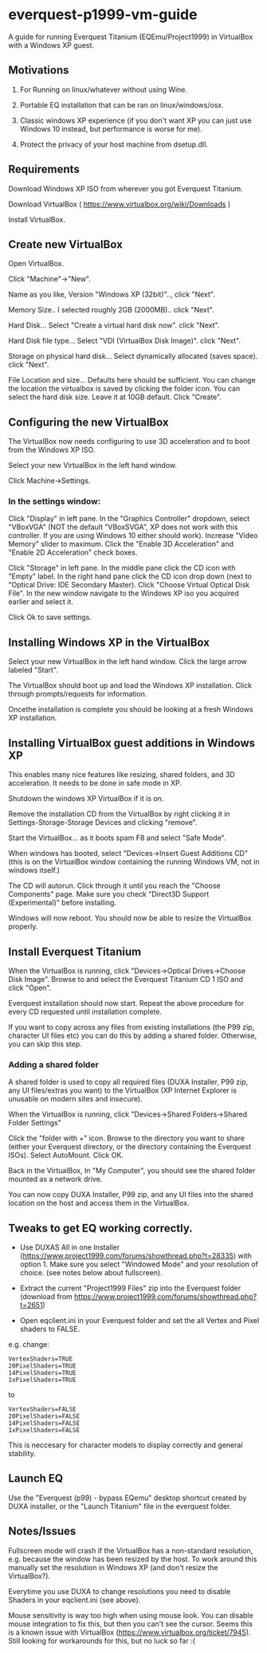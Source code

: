 # everquest-p1999-vm-guide

A guide for running Everquest Titanium (EQEmu/Project1999) in VirtualBox with a Windows XP guest.

## Motivations

1) For Running on linux/whatever without using Wine.

2) Portable EQ installation that can be ran on linux/windows/osx.

3) Classic windows XP experience (if you don't want XP you can just use Windows 10 instead, but performance is worse for me).
 
4) Protect the privacy of your host machine from dsetup.dll.

## Requirements

Download Windows XP ISO from wherever you got Everquest Titanium.

Download VirtualBox ( https://www.virtualbox.org/wiki/Downloads )

Install VirtualBox.

## Create new VirtualBox

Open VirtualBox.

Click "Machine"->"New".

Name as you like, Version "Windows XP (32bit)".., click "Next".

Memory Size.. I selected roughly 2GB (2000MB).. click "Next".

Hard Disk... Select "Create a virtual hard disk now". click "Next".

Hard Disk file type... Select "VDI (VirtualBox Disk Image)". click "Next".

Storage on physical hard disk... Select dynamically allocated (saves space). click "Next".

File Location and size... Defaults here should be sufficient. You can change the location the virtualbox is saved by clicking the folder icon. You can select the hard disk size. Leave it at 10GB default. Click "Create".

## Configuring the new VirtualBox

The VirtualBox now needs configuring to use 3D acceleration and to boot from the Windows XP ISO.

Select your new VirtualBox in the left hand window.

Click Machine->Settings.

### In the settings window:


Click "Display" in left pane. In the "Graphics Controller" dropdown, select "VBoxVGA" (NOT the default "VBoxSVGA", XP does not work with this controller. If you are using Windows 10 either should work). Increase "Video Memory" slider to maximum. Click the "Enable 3D Acceleration" and "Enable 2D Acceleration" check boxes.


Click "Storage" in left pane. In the middle pane click the CD icon with "Empty" label. In the right hand pane click the CD icon drop down (next to "Optical Drive: IDE Secondary Master). Click "Choose Virtual Optical Disk File". In the new window navigate to the Windows XP iso you acquired earlier and select it.

Click Ok to save settings.

## Installing Windows XP in the VirtualBox

Select your new VirtualBox in the left hand window. Click the large arrow labeled "Start".

The VirtualBox should boot up and load the Windows XP installation. Click through prompts/requests for information.

Oncethe installation is complete you should be looking at a fresh Windows XP installation.

## Installing VirtualBox guest additions in Windows XP

This enables many nice features like resizing, shared folders, and 3D acceleration. It needs to be done in safe mode in XP. 

Shutdown the windows XP VirtualBox if it is on.

Remove the installation CD from the VirtualBox by right clicking it in Settings-Storage-Storage Devices and clicking "remove".

Start the VirtualBox... as it boots spam F8 and select "Safe Mode".


When windows has booted, select "Devices->Insert Guest Additions CD" (this is on the VirtualBox window containing the running Windows VM, not in windows itself.)

The CD will autorun. Click through it until you reach the "Choose Components" page. Make sure you check "Direct3D Support (Experimental)" before installing.

Windows will now reboot. You should now be able to resize the VirtualBox properly.


## Install Everquest Titanium

When the VirtualBox is running, click "Devices->Optical Drives->Choose Disk Image". Browse to and select the Everquest Titanium CD 1 ISO and click "Open".

Everquest installation should now start. Repeat the above procedure for every CD requested until installation complete.


If you want to copy across any files from existing installations (the P99 zip, character UI files etc) you can do this by adding a shared folder. Otherwise, you can skip this step.

### Adding a shared folder

A shared folder is used to copy all required files (DUXA Installer, P99 zip, any UI files/extras you want) to the VirtualBox (XP Internet Explorer is unusable on modern sites and insecure).

When the VirtualBox is running, click "Devices->Shared Folders->Shared Folder Settings"

Click the "folder with +" icon. Browse to the directory you want to share (either your Everquest directory, or the directory containing the Everquest ISOs). Select AutoMount. Click OK.

Back in the VirtualBox, In "My Computer", you should see the shared folder mounted as a network drive.

You can now copy DUXA Installer, P99 zip, and any UI files into the shared location on the host and access them in the VirtualBox.

## Tweaks to get EQ working correctly.


- Use DUXAS All in one Installer (https://www.project1999.com/forums/showthread.php?t=28335) with option 1. Make sure you select "Windowed Mode" and your resolution of choice. (see notes below about fullscreen).

- Extract the current "Project1999 Files" zip into the Everquest folder (download from https://www.project1999.com/forums/showthread.php?t=2651)

- Open eqclient.ini in your Everquest folder and set the all Vertex and Pixel shaders to FALSE.

e.g. change:

```
VertexShaders=TRUE
20PixelShaders=TRUE
14PixelShaders=TRUE
1xPixelShaders=TRUE
```

to 

```
VertexShaders=FALSE
20PixelShaders=FALSE
14PixelShaders=FALSE
1xPixelShaders=FALSE
```

This is neccesary for character models to display correctly and general stability.

## Launch EQ

Use the "Everquest (p99) - bypass EQemu" desktop shortcut created by DUXA installer, or the "Launch Titanium" file in the everquest folder. 


## Notes/Issues

Fullscreen mode will crash if the VirtualBox has a non-standard resolution, e.g. because the window has been resized by the host. To work around this manually set the resolution in Windows XP (and don't resize the VirtualBox?).

Everytime you use DUXA to change resolutions you need to disable Shaders in your eqclient.ini (see above).

Mouse sensitivity is way too high when using mouse look. You can disable mouse integration to fix this, but then you can't see the cursor. Seems this is a known issue with VirtualBox (https://www.virtualbox.org/ticket/7945). Still looking for workarounds for this, but no luck so far :(






